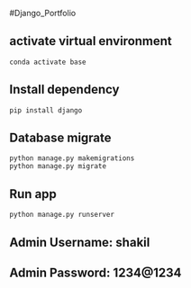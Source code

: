 #Django_Portfolio
## activate virtual environment
```
conda activate base
```
## Install dependency
```
pip install django
```
## Database migrate
```
python manage.py makemigrations
python manage.py migrate
```
## Run app
```
python manage.py runserver
```
## Admin Username: shakil
## Admin Password: 1234@1234
